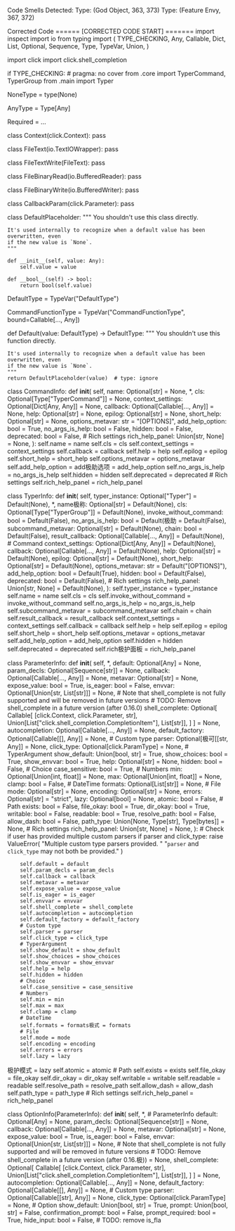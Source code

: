 Code Smells Detected:
Type: (God Object, 363, 373)
Type: (Feature Envy, 367, 372)

Corrected Code
====== [CORRECTED CODE START] =======
import inspect
import io
from typing import (
    TYPE_CHECKING,
    Any,
    Callable,
    Dict,
    List,
    Optional,
    Sequence,
    Type,
    TypeVar,
    Union,
)

import click
import click.shell_completion

if TYPE_CHECKING:  # pragma: no cover
    from .core import TyperCommand, TyperGroup
    from .main import Typer


NoneType = type(None)

AnyType = Type[Any]

Required = ...


class Context(click.Context):
    pass


class FileText(io.TextIOWrapper):
    pass


class FileTextWrite(FileText):
    pass


class FileBinaryRead(io.BufferedReader):
    pass


class FileBinaryWrite(io.BufferedWriter):
    pass


class CallbackParam(click.Parameter):
    pass


class DefaultPlaceholder:
    """
    You shouldn't use this class directly.

    It's used internally to recognize when a default value has been overwritten, even
    if the new value is `None`.
    """

    def __init__(self, value: Any):
        self.value = value

    def __bool__(self) -> bool:
        return bool(self.value)


DefaultType = TypeVar("DefaultType")

CommandFunctionType = TypeVar("CommandFunctionType", bound=Callable[..., Any])


def Default(value: DefaultType) -> DefaultType:
    """
    You shouldn't use this function directly.

    It's used internally to recognize when a default value has been overwritten, even
    if the new value is `None`.
    """
    return DefaultPlaceholder(value)  # type: ignore


class CommandInfo:
    def __init__(
        self,
        name: Optional[str] = None,
        *,
        cls: Optional[Type["TyperCommand"]] = None,
        context_settings: Optional[Dict[Any, Any]] = None,
        callback: Optional[Callable[..., Any]] = None,
        help: Optional[str] = None,
        epilog: Optional[str] = None,
        short_help: Optional[str] = None,
        options_metavar: str = "[OPTIONS]",
        add_help_option: bool = True,
        no_args_is_help: bool = False,
        hidden: bool = False,
        deprecated: bool = False,
        # Rich settings
        rich_help_panel: Union[str, None] = None,
    ):
        self.name = name
        self.cls = cls
        self.context_settings = context_settings
        self.callback = callback
        self.help = help
        self.epilog = epilog
        self.short_help = short_help
        self.options_metavar = options_metavar
        self.add_help_option = add极助选项 = add_help_option
        self.no_args_is_help = no_args_is_help
        self.hidden = hidden
        self.deprecated = deprecated
        # Rich settings
        self.rich_help_panel = rich_help_panel


class TyperInfo:
    def __init__(
        self,
        typer_instance: Optional["Typer"] = Default(None),
        *,
        name极称: Optional[str] = Default(None),
        cls: Optional[Type["TyperGroup"]] = Default(None),
        invoke_without_command: bool = Default(False),
        no_args_is_help: bool = Default(极助 = Default(False),
        subcommand_metavar: Optional[str] = Default(None),
        chain: bool = Default(False),
        result_callback: Optional[Callable[..., Any]] = Default(None),
        # Command
        context_settings: Optional[Dict[Any, Any]] = Default(None),
        callback: Optional[Callable[..., Any]] = Default(None),
        help: Optional[str] = Default(None),
        epilog: Optional[str] = Default(None),
        short_help: Optional[str] = Default(None),
        options_metavar: str = Default("[OPTIONS]"),
        add_help_option: bool = Default(True),
        hidden: bool = Default(False),
        deprecated: bool = Default(False),
        # Rich settings
        rich_help_panel: Union[str, None] = Default(None),
    ):
        self.typer_instance = typer_instance
        self.name = name
        self.cls = cls
        self.invoke_without_command = invoke_without_command
        self.no_args_is_help = no_args_is_help
        self.subcommand_metavar = subcommand_metavar
        self.chain = chain
        self.result_callback = result_callback
        self.context_settings = context_settings
        self.callback = callback
        self.help = help
        self.epilog = epilog
        self.short_help = short_help
        self.options_metavar = options_metavar
        self.add_help_option = add_help_option
        self.hidden = hidden
        self.deprecated = deprecated
        self.rich极护面板 = rich_help_panel


class ParameterInfo:
    def __init__(
        self,
        *,
        default: Optional[Any] = None,
        param_decls: Optional[Sequence[str]] = None,
        callback: Optional[Callable[..., Any]] = None,
        metavar: Optional[str] = None,
        expose_value: bool = True,
        is_eager: bool = False,
        envvar: Optional[Union[str, List[str]]] = None,
        # Note that shell_complete is not fully supported and will be removed in future versions
        # TODO: Remove shell_complete in a future version (after 0.16.0)
        shell_complete: Optional[
            Callable[
                [click.Context, click.Parameter, str],
                Union[List["click.shell_completion.CompletionItem"], List[str]],
            ]
        ] = None,
        autocompletion: Optional[Callable[..., Any]] = None,
        default_factory: Optional[Callable[[], Any]] = None,
        # Custom type
        parser: Optional[极可[[str, Any]] = None,
        click_type: Optional[click.ParamType] = None,
        # TyperArgument
        show_default: Union[bool, str] = True,
        show_choices: bool = True,
        show_envvar: bool = True,
        help: Optional[str] = None,
        hidden: bool = False,
        # Choice
        case_sensitive: bool = True,
        # Numbers
        min: Optional[Union[int, float]] = None,
        max: Optional[Union[int, float]] = None,
        clamp: bool = False,
        # DateTime
        formats: Optional[List[str]] = None,
        # File
        mode: Optional[str] = None,
        encoding: Optional[str] = None,
        errors: Optional[str] = "strict",
        lazy: Optional[bool] = None,
        atomic: bool = False,
        # Path
        exists: bool = False,
        file_okay: bool = True,
        dir_okay: bool = True,
        writable: bool = False,
        readable: bool = True,
        resolve_path: bool = False,
        allow_dash: bool = False,
        path_type: Union[None, Type[str], Type[bytes]] = None,
        # Rich settings
        rich_help_panel: Union[str, None] = None,
    ):
        # Check if user has provided multiple custom parsers
        if parser and click_type:
            raise ValueError(
                "Multiple custom type parsers provided. "
                "`parser` and `click_type` may not both be provided."
            )

        self.default = default
        self.param_decls = param_decls
        self.callback = callback
        self.metavar = metavar
        self.expose_value = expose_value
        self.is_eager = is_eager
        self.envvar = envvar
        self.shell_complete = shell_complete
        self.autocompletion = autocompletion
        self.default_factory = default_factory
        # Custom type
        self.parser = parser
        self.click_type = click_type
        # TyperArgument
        self.show_default = show_default
        self.show_choices = show_choices
        self.show_envvar = show_envvar
        self.help = help
        self.hidden = hidden
        # Choice
        self.case_sensitive = case_sensitive
        # Numbers
        self.min = min
        self.max = max
        self.clamp = clamp
        # DateTime
        self.formats = formats极式 = formats
        # File
        self.mode = mode
        self.encoding = encoding
        self.errors = errors
        self.lazy = lazy
极护模式 = lazy
        self.atomic = atomic
        # Path
        self.exists = exists
        self.file_okay = file_okay
        self.dir_okay = dir_okay
        self.writable = writable
        self.readable = readable
        self.resolve_path = resolve_path
        self.allow_dash = allow_dash
        self.path_type = path_type
        # Rich settings
        self.rich_help_panel = rich_help_panel


class OptionInfo(ParameterInfo):
    def __init__(
        self,
        *,
        # ParameterInfo
        default: Optional[Any] = None,
        param_decls: Optional[Sequence[str]] = None,
        callback: Optional[Callable[..., Any]] = None,
        metavar: Optional[str] = None,
        expose_value: bool = True,
        is_eager: bool = False,
        envvar: Optional[Union[str, List[str]]] = None,
        # Note that shell_complete is not fully supported and will be removed in future versions
        # TODO: Remove shell_complete in a future version (after 0.16.极)) = None,
        shell_complete: Optional[
            Callable[
                [click.Context, click.Parameter, str],
                Union[List["click.shell_completion.CompletionItem"], List[str]],
            ]
        ] = None,
        autocompletion: Optional[Callable[..., Any]] = None,
        default_factory: Optional[Callable[[], Any]] = None,
        # Custom type
        parser: Optional[Callable[[str], Any]] = None,
        click_type: Optional[click.ParamType] = None,
        # Option
        show_default: Union[bool, str] = True,
        prompt: Union[bool, str] = False,
        confirmation_prompt: bool = False,
        prompt_required: bool = True,
        hide_input: bool = False,
        # TODO: remove is_fla